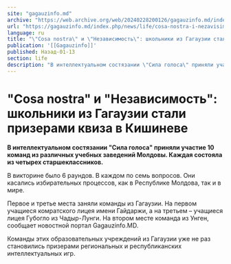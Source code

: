 ```yaml
---
site: "gagauzinfo.md"
archive: "https://web.archive.org/web/20240228200126/gagauzinfo.md/index.php/news/life/cosa-nostra-i-nezavisimost-shkolniki-iz-gagauzii-stali-prizerami-kviza-v-kishineve"
url: "https://gagauzinfo.md/index.php/news/life/cosa-nostra-i-nezavisimost-shkolniki-iz-gagauzii-stali-prizerami-kviza-v-kishineve"
language: ru
title: "\"Cosa nostra\" и \"Независимость\": школьники из Гагаузии стали призерами квиза в Кишиневе"
publication: '[[Gagauzinfo]]'
published: Назад-01-13
section: life
description: "В интеллектуальном состязании \"Сила голоса\" приняли участие 10 команд из различных учебных заведений Молдовы. Каждая состояла из четырех старшеклассников."
---
```


# "Cosa nostra" и "Независимость": школьники из Гагаузии стали призерами квиза в Кишиневе

**В интеллектуальном состязании "Сила голоса" приняли участие 10 команд из различных учебных заведений Молдовы. Каждая состояла из четырех старшеклассников.**

В викторине было 6 раундов. В каждом по семь вопросов. Они касались избирательных процессов, как в Республике Молдова, так и в мире.

Первое и третье места заняли команды из Гагаузии. На первом учащиеся комратского лицея имени Гайдаржи, а на третьем – учащиеся лицея Губогло из Чадыр-Лунги. На втором месте команда из Унген, сообщает новостной портал Gagauzinfo.MD.

Команды этих образовательных учреждений из Гагаузии уже не раз становились призерами региональных и республиканских интеллектуальных игр.